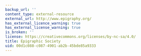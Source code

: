 ```yaml
---
backup_url: ''
content_type: external-resource
external_url: http://www.epigraphy.org/
has_external_licence_warning: true
has_external_license_warning: true
is_broken: ''
license: https://creativecommons.org/licenses/by-nc-sa/4.0/
title: Epigraphic Society
uid: 00d1c088-c087-4901-ab2b-45bde85a9333
---
```

